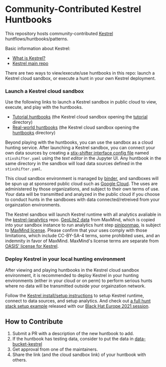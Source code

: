 # Community-Contributed Kestrel Huntbooks

This repository hosts community-contributed [Kestrel](https://github.com/opencybersecurityalliance/kestrel-lang) huntflows/huntbooks/patterns.

Basic information about Kestrel:

- [What is Kestrel?](https://kestrel.readthedocs.io/en/latest/overview/)
- [Kestrel main repo](https://github.com/opencybersecurityalliance/kestrel-lang)

There are two ways to view/execute/use huntbooks in this repo: launch a Kestrel cloud sandbox, or execute a hunt in your own Kestrel deployment.

### Launch a Kestrel cloud sandbox

Use the following links to launch a Kestrel sandbox in public cloud to view, execute, and play with the huntbooks.

- [Tutorial huntbooks](https://mybinder.org/v2/gh/opencybersecurityalliance/kestrel-huntbook/HEAD?filepath=tutorial) (the Kestrel cloud sandbox opening the [tutorial](https://github.com/opencybersecurityalliance/kestrel-huntbook/tree/main/tutorial) directory)
- [Real-world huntbooks](https://mybinder.org/v2/gh/opencybersecurityalliance/kestrel-huntbook/HEAD?filepath=huntbooks) (the Kestrel cloud sandbox opening the [huntbooks](https://github.com/opencybersecurityalliance/kestrel-huntbook/tree/main/huntbooks) directory)

Beyond playing with the huntbooks, you can use the sandbox as a cloud hunting service. After launching a Kestrel sandbox, you can connect your own data sources by creating a [stix-shifter interface config file](https://kestrel.readthedocs.io/en/latest/source/kestrel_datasource_stixshifter.interface.html) named `stixshifter.yaml` using the _text editor_ in the Jupyter UI. Any huntbook in the same directory in the sandbox will load data sources defined in the `stixshifter.yaml`.

This cloud sandbox environment is managed by [binder](https://mybinder.org/), and sandboxes will be spun up at sponsored public cloud such as [Google Cloud](https://cloud.google.com/). The uses are administered by those organizations, and subject to their own terms of use. Your data will be transmitted and analyzed in the public cloud if you choose to conduct hunts in the sandboxes with data connected/retreived from your orgainzation environments.

The Kestrel sandbox will launch Kestrel runtime with all analytics avaliable in the [kestrel-lanalytics](https://github.com/opencybersecurityalliance/kestrel-analytics/) repo. [GeoLite2 data](https://dev.maxmind.com/geoip/geolite2-free-geolocation-data?lang=en) from MaxMind, which is copied into your sandbox instance to run analytics hunt step [piniponmap](https://github.com/opencybersecurityalliance/kestrel-analytics/tree/release/analytics/piniponmap), is subject to [MaxMind license](https://www.maxmind.com/en/geolite2/eula). Please confirm that your uses comply with those limitations, which include CC-BY-SA-4 terms, some prohibited uses, and an indemnity in favor of MaxMind. MaxMind's license terms are separate from [OASIS' license for Kestrel](https://github.com/opencybersecurityalliance/kestrel-lang/blob/develop/LICENSE.md).

### Deploy Kestrel in your local hunting environment

After viewing and playing huntbooks in the Kestrel cloud sandbox environment, it is recommended to deploy Kestrel in your hunting environments (either in your cloud or on perm) to perform serious hunts where no data will be transmitted outside your orgainzation network.

Follow the [Kestrel install/setup instructions](https://kestrel.readthedocs.io/en/latest/installation/) to setup Kestrel runtime, connect to data sources, and setup analytics. And check out [a full hunt stack setup example](https://opencybersecurityalliance.org/posts/kestrel-2021-07-26/) released with our [Black Hat Europe 2021 session](https://www.blackhat.com/eu-21/arsenal/schedule/index.html#an-open-stack-for-threat-hunting-in-hybrid-cloud-with-connected-observability-25112).

## How to Contribute

1. Submit a PR with a description of the new huntbook to add.
2. If the huntbook has testing data, consider to put the data in [data-bucket-kestrel](https://github.com/opencybersecurityalliance/data-bucket-kestrel)
3. Get approval from one of the maintainers.
4. Share the link (and the cloud sandbox link) of your huntbook with others.
